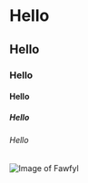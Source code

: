 # Hello
## Hello
### Hello
#### Hello
##### Hello
###### Hello

![Image of Fawfyl](https://static.wikia.nocookie.net/adaywithbowserjr/images/d/dd/FawfulADWBjr.png/revision/latest?cb=20200116234559)
